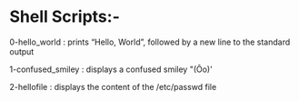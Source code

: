 <h1>Shell Scripts:-</h1>
<p>0-hello_world : prints “Hello, World”, followed by a new line to the standard output<br>
<p>1-confused_smiley : displays a confused smiley "(Ôo)'<br>
<p>2-hellofile : displays the content of the /etc/passwd file<br>
